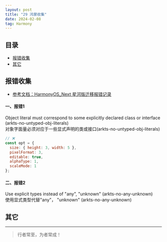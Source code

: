 ```yaml
---
layout: post
title: "29 鸿蒙收集"
date: 2024-02-08
tag: Harmony
---
```





## 目录
- [报错收集](#content1)   
- [其它](#content2)   



<!-- ************************************************ -->
## <a id="content1">报错收集</a>

- [参考文档：HarmonyOS_Next 星河版迁移报错记录](https://www.cnblogs.com/Megasu/p/17989730)

#### **一、报错1**

Object literal must correspond to some explicitly declared class or interface (arkts-no-untyped-obj-literals)    
对象字面量必须对应于一些显式声明的类或接口(arkts-no-untyped-obj-literals)    

```js
// ❌
const opt = {
  size: { height: 3, width: 5 },
  pixelFormat: 3,
  editable: true,
  alphaType: 1,
  scaleMode: 1
};
```

#### **二、报错2**

Use explicit types instead of "any", "unknown" (arkts-no-any-unknown)   
使用显式类型代替"any"， "unknown" (arkts-no-any-unknown)    



<!-- ************************************************ -->
## <a id="content2">其它</a>





----------
>  行者常至，为者常成！


